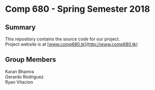 # Comp 680 - Spring Semester 2018

## Summary
This repository contains the source code for our project. <br/>
Project website is at [www.comp680.tk](http://www.comp680.tk)

## Group Members
Karan Bhamra <br/>
Gerardo Rodriguez <br/>
Ryan Vitacion
